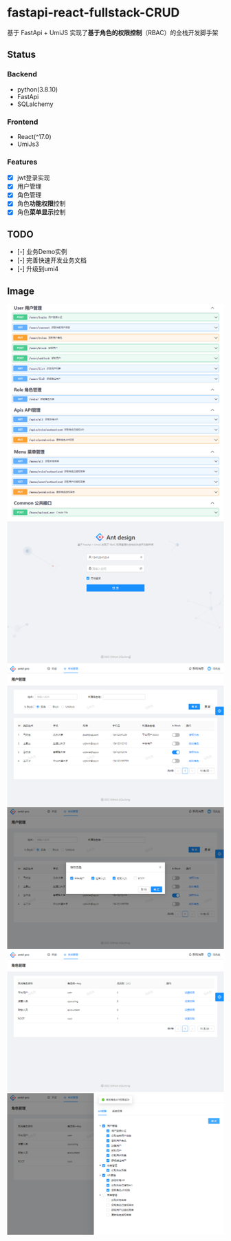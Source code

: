# fastapi-react-fullstack-CRUD

基于 FastApi + UmiJS 实现了**基于角色的权限控制**（RBAC）的全栈开发脚手架

## Status

### Backend

- python(3.8.10)
- FastApi
- SQLalchemy

### Frontend

- React(^17.0)
- UmiJs3

### Features

- [x] jwt登录实现
- [x] 用户管理
- [x] 角色管理
- [x] 角色**功能权限**控制
- [x] 角色**菜单显示**控制

## TODO

- [-] 业务Demo实例
- [-] 完善快速开发业务文档
- [-] 升级到umi4

## Image

![image](https://github.com/liqiujiong/fastapi-react-fullstack-CRUD/blob/main/assets/ky0-1.png)
![image](https://github.com/liqiujiong/fastapi-react-fullstack-CRUD/blob/main/assets/ky0-2.png)
![image](https://github.com/liqiujiong/fastapi-react-fullstack-CRUD/blob/main/assets/ky1.png)
![image](https://github.com/liqiujiong/fastapi-react-fullstack-CRUD/blob/main/assets/ky2.png)
![image](https://github.com/liqiujiong/fastapi-react-fullstack-CRUD/blob/main/assets/ky3.png)
![image](https://github.com/liqiujiong/fastapi-react-fullstack-CRUD/blob/main/assets/ky4.png)
![image](https://github.com/liqiujiong/fastapi-react-fullstack-CRUD/blob/main/assets/ky5.png)
